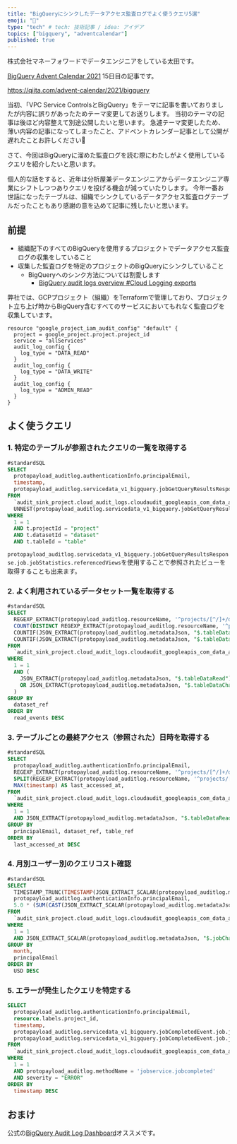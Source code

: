 ```yaml
---
title: "BigQueryにシンクしたデータアクセス監査ログでよく使うクエリ5選"
emoji: "📘"
type: "tech" # tech: 技術記事 / idea: アイデア
topics: ["bigquery", "adventcalendar"]
published: true
---
```


株式会社マネーフォワードでデータエンジニアをしている太田です。

[BigQuery Advent Calendar 2021](https://qiita.com/advent-calendar/2021/bigquery) 15日目の記事です。

<https://qiita.com/advent-calendar/2021/bigquery>

当初、「VPC Service ControlsとBigQuery」をテーマに記事を書いておりましたが内容に誤りがあったためテーマ変更してお送りします。
当初のテーマの記事は後ほど内容整えて別途公開したいと思います。
急遽テーマ変更したため、薄い内容の記事になってしまったこと、アドベントカレンダー記事として公開が遅れたことお許しください🙏

さて、今回はBigQueryに溜めた監査ログを読む際にわたしがよく使用しているクエリを紹介したいと思います。

個人的な話をすると、近年は分析屋兼データエンジニアからデータエンジニア専業にシフトしつつありクエリを投げる機会が減っていたりします。
今年一番お世話になったテーブルは、組織でシンクしているデータアクセス監査ログテーブルだったこともあり感謝の意を込めて記事に残したいと思います。

## 前提

- 組織配下のすべてのBigQueryを使用するプロジェクトでデータアクセス監査ログの収集をしていること
- 収集した監査ログを特定のプロジェクトのBigQueryにシンクしていること
  - BigQueryへのシンク方法については割愛します
    - [BigQuery audit logs overview #Cloud Logging exports](https://cloud.google.com/bigquery/docs/reference/auditlogs/#stackdriver_logging_exports)

弊社では、GCPプロジェクト（組織）をTerraformで管理しており、プロジェクト立ち上げ時からBigQuery含むすべてのサービスにおいてもれなく監査ログを収集しています。

```hcl
resource "google_project_iam_audit_config" "default" {
  project = google_project.project.project_id
  service = "allServices"
  audit_log_config {
    log_type = "DATA_READ"
  }
  audit_log_config {
    log_type = "DATA_WRITE"
  }
  audit_log_config {
    log_type = "ADMIN_READ"
  }
}
```

## よく使うクエリ

### 1. 特定のテーブルが参照されたクエリの一覧を取得する

```sql
#standardSQL
SELECT
  protopayload_auditlog.authenticationInfo.principalEmail,
  timestamp,
  protopayload_auditlog.servicedata_v1_bigquery.jobGetQueryResultsResponse.job.jobConfiguration.query.query,
FROM
  `audit_sink_project.cloud_audit_logs.cloudaudit_googleapis_com_data_access_202111*`,
  UNNEST(protopayload_auditlog.servicedata_v1_bigquery.jobGetQueryResultsResponse.job.jobStatistics.referencedTables) AS t
WHERE
  1 = 1
  AND t.projectId = "project"
  AND t.datasetId = "dataset"
  AND t.tableId = "table"
```

`protopayload_auditlog.servicedata_v1_bigquery.jobGetQueryResultsResponse.job.jobStatistics.referencedViews`を使用することで参照されたビューを取得することも出来ます。

### 2. よく利用されているデータセット一覧を取得する

```sql
#standardSQL
SELECT
  REGEXP_EXTRACT(protopayload_auditlog.resourceName, '^projects/[^/]+/datasets/([^/]+)/tables') AS dataset_ref,
  COUNT(DISTINCT REGEXP_EXTRACT(protopayload_auditlog.resourceName, '^projects/[^/]+/datasets/[^/]+/tables/(.*)$')) AS active_tables,
  COUNTIF(JSON_EXTRACT(protopayload_auditlog.metadataJson, "$.tableDataRead") IS NOT NULL) AS read_events,
  COUNTIF(JSON_EXTRACT(protopayload_auditlog.metadataJson, "$.tableDataChange") IS NOT NULL) AS change_events,
FROM
  `audit_sink_project.cloud_audit_logs.cloudaudit_googleapis_com_data_access_202111*`
WHERE
  1 = 1
  AND (
    JSON_EXTRACT(protopayload_auditlog.metadataJson, "$.tableDataRead") IS NOT NULL
    OR JSON_EXTRACT(protopayload_auditlog.metadataJson, "$.tableDataChange") IS NOT NULL
  )
GROUP BY
  dataset_ref
ORDER BY
  read_events DESC
```

### 3. テーブルごとの最終アクセス（参照された）日時を取得する

```sql
#standardSQL
SELECT
  protopayload_auditlog.authenticationInfo.principalEmail,
  REGEXP_EXTRACT(protopayload_auditlog.resourceName, '^projects/[^/]+/datasets/([^/]+)/tables') AS dataset_ref,
  SPLIT(REGEXP_EXTRACT(protopayload_auditlog.resourceName, '^projects/[^/]+/datasets/[^/]+/tables/(.*)$'), '$')[OFFSET(0)] AS table_ref,
  MAX(timestamp) AS last_accessed_at,
FROM
  `audit_sink_project.cloud_audit_logs.cloudaudit_googleapis_com_data_access_202111*`
WHERE
  1 = 1
  AND JSON_EXTRACT(protopayload_auditlog.metadataJson, "$.tableDataRead") IS NOT NULL
GROUP BY
  principalEmail, dataset_ref, table_ref
ORDER BY
  last_accessed_at DESC
```

### 4. 月別ユーザー別のクエリコスト確認

```sql
#standardSQL
SELECT
  TIMESTAMP_TRUNC(TIMESTAMP(JSON_EXTRACT_SCALAR(protopayload_auditlog.metadataJson, "$.jobChange.job.jobStats.endTime")), MONTH) AS month,
  protopayload_auditlog.authenticationInfo.principalEmail,
  5.0 * (SUM(CAST(JSON_EXTRACT_SCALAR(protopayload_auditlog.metadataJson, "$.jobChange.job.jobStats.queryStats.totalBilledBytes") AS INT64)) / POWER(2, 40)) AS USD
FROM
  `audit_sink_project.cloud_audit_logs.cloudaudit_googleapis_com_data_access_202112*`
WHERE
  1 = 1
  AND JSON_EXTRACT_SCALAR(protopayload_auditlog.metadataJson, "$.jobChange.job.jobConfig.type") = "QUERY"
GROUP BY
  month,
  principalEmail
ORDER BY
  USD DESC
```

### 5. エラーが発生したクエリを特定する

```sql
SELECT
  protopayload_auditlog.authenticationInfo.principalEmail,
  resource.labels.project_id,
  timestamp,
  protopayload_auditlog.servicedata_v1_bigquery.jobCompletedEvent.job.jobConfiguration.query.query,
  protopayload_auditlog.servicedata_v1_bigquery.jobCompletedEvent.job.jobStatus.error.message,
FROM
  `audit_sink_project.cloud_audit_logs.cloudaudit_googleapis_com_data_access_202112*`
WHERE
  1 = 1
  AND protopayload_auditlog.methodName = 'jobservice.jobcompleted'
  AND severity = "ERROR"
ORDER BY
  timestamp DESC
```

## おまけ

公式の[BigQuery Audit Log Dashboard](https://github.com/GoogleCloudPlatform/professional-services/tree/master/examples/bigquery-audit-log)オススメです。
